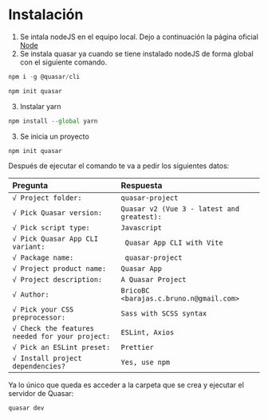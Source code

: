 # Instalación
1. Se intala nodeJS en el equipo local. 
Dejo a continuación la página oficial [Node](https://nodejs.org/en)
2. Se instala quasar ya cuando se tiene instalado nodeJS de forma global con el siguiente comando.

```js
npm i -g @quasar/cli
```
```js
npm init quasar
```

3. Instalar yarn
```js
npm install --global yarn
```
3. Se inicia un proyecto
```js
npm init quasar
```

Después de ejecutar el comando te va a pedir los siguientes datos:

| Pregunta | Respuesta     |
| :-------- | :------- | 
| `√ Project folder:` | `quasar-project ` | 
| `√ Pick Quasar version:` | `Quasar v2 (Vue 3 - latest and greatest):` | 
| `√ Pick script type:` | `Javascript` | 
| `√ Pick Quasar App CLI variant:` | ` Quasar App CLI with Vite` | 
| `√ Package name:` | ` quasar-project` | 
| `√ Project product name:` | `Quasar App` | 
| `√ Project description:` | `A Quasar Project` | 
| `√ Author:` | `BricoBC <barajas.c.bruno.n@gmail.com>` | 
| `√ Pick your CSS preprocessor:` | `Sass with SCSS syntax` | 
| `√ Check the features needed for your project:` | `ESLint, Axios` | 
| `√ Pick an ESLint preset:` | `Prettier` | 
| `√ Install project dependencies?` | `Yes, use npm` | 

Ya lo único que queda es acceder a la carpeta que se crea y ejecutar el servidor de Quasar:
```js
quasar dev
```
